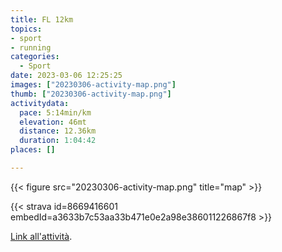 ```yaml
---
title: FL 12km
topics:
- sport
- running
categories:
  - Sport
date: 2023-03-06 12:25:25
images: ["20230306-activity-map.png"]
thumb: ["20230306-activity-map.png"]
activitydata:
  pace: 5:14min/km
  elevation: 46mt
  distance: 12.36km
  duration: 1:04:42
places: []

---
```






{{< figure src="20230306-activity-map.png" title="map" >}}


{{< strava id=8669416601 embedId=a3633b7c53aa33b471e0e2a98e386011226867f8 >}}

[Link all'attività](https://strava.com/activities/8669416601).
